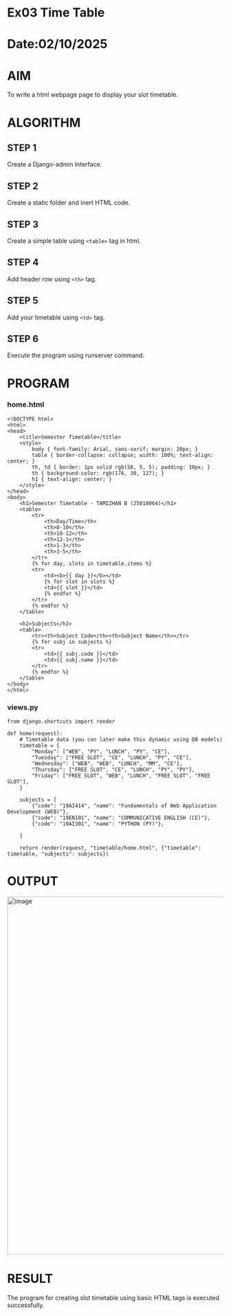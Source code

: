 # Ex03 Time Table
# Date:02/10/2025
# AIM
To write a html webpage page to display your slot timetable.

# ALGORITHM
## STEP 1
Create a Django-admin Interface.

## STEP 2
Create a static folder and inert HTML code.

## STEP 3
Create a simple table using `<table>` tag in html.

## STEP 4
Add header row using `<th>` tag.

## STEP 5
Add your timetable using `<td>` tag.

## STEP 6
Execute the program using runserver command.

# PROGRAM
### home.html
```
<!DOCTYPE html>
<html>
<head>
    <title>Semester Timetable</title>
    <style>
        body { font-family: Arial, sans-serif; margin: 20px; }
        table { border-collapse: collapse; width: 100%; text-align: center; }
        th, td { border: 1px solid rgb(58, 5, 5); padding: 10px; }
        th { background-color: rgb(176, 30, 127); }
        h1 { text-align: center; }
    </style>
</head>
<body>
    <h1>Semester Timetable - TAMIZHAN B (25018064)</h1>
    <table>
        <tr>
            <th>Day/Time</th>
            <th>8-10</th>
            <th>10-12</th>
            <th>12-1</th>
            <th>1-3</th>
            <th>3-5</th>
        </tr>
        {% for day, slots in timetable.items %}
        <tr>
            <td><b>{{ day }}</b></td>
            {% for slot in slots %}
            <td>{{ slot }}</td>
            {% endfor %}
        </tr>
        {% endfor %}
    </table>

    <h2>Subjects</h2>
    <table>
        <tr><th>Subject Code</th><th>Subject Name</th></tr>
        {% for subj in subjects %}
        <tr>
            <td>{{ subj.code }}</td>
            <td>{{ subj.name }}</td>
        </tr>
        {% endfor %}
    </table>
</body>
</html>
```
### views.py
```
from django.shortcuts import render

def home(request):
    # Timetable data (you can later make this dynamic using DB models)
    timetable = {
        "Monday": ["WEB", "PY", "LUNCH", "PY", "CE"],
        "Tuesday": ["FREE SLOT", "CE", "LUNCH", "PY", "CE"],
        "Wednesday": ["WEB", "WEB", "LUNCH", "MM", "CE"],
        "Thursday": ["FREE SLOT", "CE", "LUNCH", "PY", "PY"],
        "Friday": ["FREE SLOT", "WEB", "LUNCH", "FREE SLOT", "FREE SLOT"],
    }
    
    subjects = [
        {"code": "19AI414", "name": "Fundamentals of Web Application Development (WEB)"},
        {"code": "19EN101", "name": "COMMUNICATIVE ENGLISH (CE)"},
        {"code": "19AI301", "name": "PYTHON (PY)"},
       
    ]

    return render(request, "timetable/home.html", {"timetable": timetable, "subjects": subjects})
```
# OUTPUT
<img width="927" height="832" alt="image" src="https://github.com/user-attachments/assets/2f1081dc-17cd-41a0-89cb-893ccc8b90c3" />

# RESULT
The program for creating slot timetable using basic HTML tags is executed successfully.
